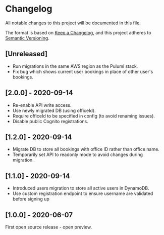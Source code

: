 # Changelog

All notable changes to this project will be documented in this file.

The format is based on [Keep a Changelog](https://keepachangelog.com/en/1.0.0/),
and this project adheres to [Semantic Versioning](https://semver.org/spec/v2.0.0.html).

## [Unreleased]

- Run migrations in the same AWS region as the Pulumi stack.
- Fix bug which shows current user bookings in place of other user's bookings.

## [2.0.0] - 2020-09-14

- Re-enable API write access.
- Use newly migrated DB (using officeId).
- Require officeId to be specified in config (to avoid renaming issues).
- Disable public Cognito registrations.

## [1.2.0] - 2020-09-14

- Migrate DB to store all bookings with office ID rather than office name.
- Temporarily set API to readonly mode to avoid changes during migration.

## [1.1.0] - 2020-09-14

- Introduced users migration to store all active users in DynamoDB.
- Use custom registration endpoint to ensure username are validated before signing up

## [1.0.0] - 2020-06-07

First open source release - open preview.

